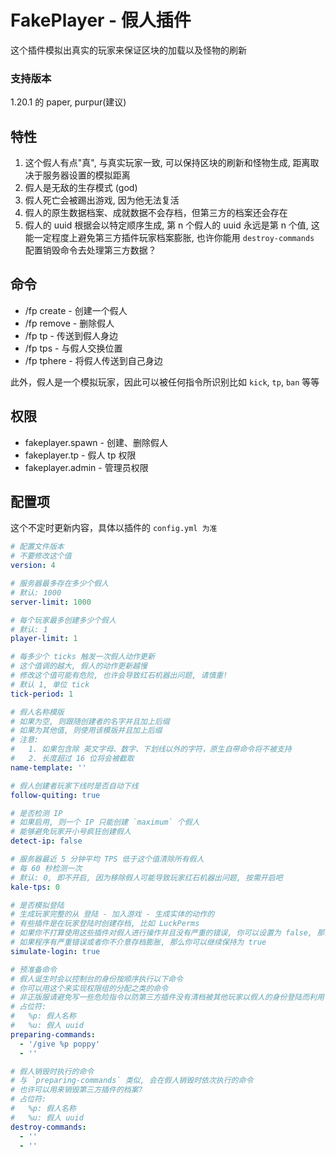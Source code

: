 # FakePlayer - 假人插件

这个插件模拟出真实的玩家来保证区块的加载以及怪物的刷新

### 支持版本

1.20.1 的 paper, purpur(建议)

## 特性

1. 这个假人有点"真", 与真实玩家一致, 可以保持区块的刷新和怪物生成, 距离取决于服务器设置的模拟距离
2. 假人是无敌的生存模式 (god)
3. 假人死亡会被踢出游戏, 因为他无法复活
4. 假人的原生数据档案、成就数据不会存档，但第三方的档案还会存在
5. 假人的 uuid 根据会以特定顺序生成, 第 n 个假人的 uuid 永远是第 n 个值, 这能一定程度上避免第三方插件玩家档案膨胀,
   也许你能用 `destroy-commands` 配置销毁命令去处理第三方数据？

## 命令

+ /fp create - 创建一个假人
+ /fp remove - 删除假人
+ /fp tp - 传送到假人身边
+ /fp tps - 与假人交换位置
+ /fp tphere - 将假人传送到自己身边

此外，假人是一个模拟玩家，因此可以被任何指令所识别比如 `kick`, `tp`, `ban` 等等

## 权限

+ fakeplayer.spawn - 创建、删除假人
+ fakeplayer.tp - 假人 tp 权限
+ fakeplayer.admin - 管理员权限

## 配置项

这个不定时更新内容，具体以插件的 `config.yml 为准`

```yml
# 配置文件版本
# 不要修改这个值
version: 4

# 服务器最多存在多少个假人
# 默认: 1000
server-limit: 1000

# 每个玩家最多创建多少个假人
# 默认: 1
player-limit: 1

# 每多少个 ticks 触发一次假人动作更新
# 这个值调的越大, 假人的动作更新越慢
# 修改这个值可能有危险, 也许会导致红石机器出问题, 请慎重!
# 默认 1, 单位 tick
tick-period: 1

# 假人名称模版
# 如果为空, 则跟随创建者的名字并且加上后缀
# 如果为其他值, 则使用该模版并且加上后缀
# 注意:
#   1. 如果包含除 英文字母、数字、下划线以外的字符，原生自带命令将不被支持
#   2. 长度超过 16 位将会被截取
name-template: ''

# 假人创建者玩家下线时是否自动下线
follow-quiting: true

# 是否检测 IP
# 如果启用, 则一个 IP 只能创建 `maximum` 个假人
# 能够避免玩家开小号疯狂创建假人
detect-ip: false

# 服务器最近 5 分钟平均 TPS 低于这个值清除所有假人
# 每 60 秒检测一次
# 默认: 0, 即不开启, 因为移除假人可能导致玩家红石机器出问题, 按需开启吧
kale-tps: 0

# 是否模拟登陆
# 生成玩家完整的从 登陆 - 加入游戏 - 生成实体的动作的
# 有些插件是在玩家登陆时创建存档, 比如 LuckPerms
# 如果你不打算使用这些插件对假人进行操作并且没有严重的错误, 你可以设置为 false, 那么将会跳过登陆、加入游戏等操作而直接生成玩家实体
# 如果程序有严重错误或者你不介意存档膨胀, 那么你可以继续保持为 true
simulate-login: true

# 预准备命令
# 假人诞生时会以控制台的身份按顺序执行以下命令
# 你可以用这个来实现权限组的分配之类的命令
# 非正版服请避免写一些危险指令以防第三方插件没有清档被其他玩家以假人的身份登陆而利用
# 占位符:
#   %p: 假人名称
#   %u: 假人 uuid
preparing-commands:
  - '/give %p poppy'
  - ''

# 假人销毁时执行的命令
# 与 `preparing-commands` 类似, 会在假人销毁时依次执行的命令
# 也许可以用来销毁第三方插件的档案?
# 占位符:
#   %p: 假人名称
#   %u: 假人 uuid
destroy-commands:
  - ''
  - ''


```
